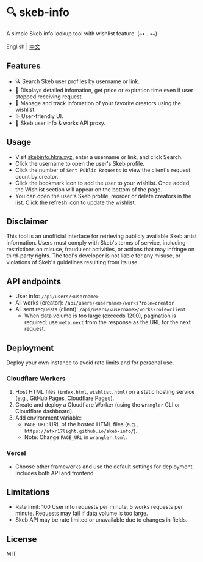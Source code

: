 # 🔍 skeb-info
A simple Skeb info lookup tool with wishlist feature. (๑• . •๑)

English | [中文](README.zh-CN.md)

## Features

- 🔍 Search Skeb user profiles by username or link.
- 📑 Displays detailed infomation, get price or expiration time even if user stopped receiving request.
- 🔖 Manage and track infomation of your favorite creators using the wishlist.
- ✨ User-friendly UI.
- 🔗 Skeb user info & works API proxy.

## Usage

- Visit [skebinfo.hkra.xyz](https://skebinfo.hkra.xyz/), enter a username or link, and click Search.
- Click the username to open the user's Skeb profile.
- Click the number of `Sent Public Requests` to view the client's request count by creator.
- Click the bookmark icon to add the user to your wishlist. Once added, the Wishlist section will appear on the bottom of the page.
- You can open the user's Skeb profile, reorder or delete creators in the list. Click the refresh icon to update the wishlist.

## Disclaimer

This tool is an unofficial interface for retrieving publicly available Skeb artist information. Users must comply with Skeb's terms of service, including restrictions on misuse, fraudulent activities, or actions that may infringe on third-party rights. The tool's developer is not liable for any misuse, or violations of Skeb's guidelines resulting from its use.

## API endpoints
- User info: `/api/users/<username>`
- All works (creator): `/api/users/<username>/works?role=creator`
- All sent requests (client): `/api/users/<username>/works?role=client`
    - When data volume is too large (exceeds 1200), pagination is required; use `meta.next` from the response as the URL for the next request.

## Deployment

Deploy your own instance to avoid rate limits and for personal use.

### Cloudflare Workers
1. Host HTML files (`index.html`, `wishlist.html`) on a static hosting service (e.g., GitHub Pages, Cloudflare Pages).
2. Create and deploy a Cloudflare Worker (using the `wrangler` CLI or Cloudflare dashboard).
3. Add environment variable:
   - `PAGE_URL`: URL of the hosted HTML files (e.g., `https://afxr17light.github.io/skeb-info/`).  
   - Note: Change `PAGE_URL` in `wrangler.toml`.

### Vercel
- Choose other frameworks and use the default settings for deployment. Includes both API and frontend.

## Limitations

- Rate limit: 100 User info requests per minute, 5 works requests per minute. Requests may fail if data volume is too large.
- Skeb API may be rate limited or unavailable due to changes in fields.

## License
MIT
